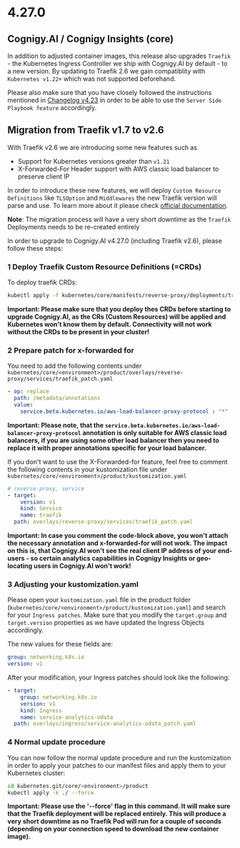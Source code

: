 # 4.27.0
## Cognigy.AI / Cognigy Insights (core)
In addition to adjusted container images, this release also upgrades `Traefik` - the Kubernetes Ingress Controller we ship with Cognigy.AI by default - to a new version. By updating to Traefik 2.6 we gain compatiblity with `Kubernetes v1.22+` which was not supported beforehand.

Please also make sure that you have closely followed the instructions mentioned in [Changelog v4.23](./CHANGELOG-4.23.md) in order to be able to use the `Server Side Playbook feature` accordingly.

## Migration from Traefik v1.7 to v2.6
With Traefik v2.6 we are introducing some new features such as 

- Support for Kubernetes versions greater than `v1.21`
- X-Forwarded-For Header support with AWS classic load balancer to preserve client IP

In order to introduce these new features, we will deploy `Custom Resource Definitions` like `TLSOption` and `Middlewares` the new Traefik version will parse and use. To learn more about it please check [official documentation](https://doc.traefik.io/traefik/middlewares/overview/).

**Note**: The migration process will have a very short downtime as the `Traefik` Deployments needs to be re-created entirely

In order to upgrade to Cognigy.AI v4.27.0 (including Traefik v2.6), please follow these steps:

### 1 Deploy Traefik Custom Resource Definitions (=CRDs)
To deploy traefik CRDs:

```bash 
kubectl apply -f kubernetes/core/manifests/reverse-proxy/deployments/traefik-crd.yaml
```

**Important: Please make sure that you deploy thes CRDs before starting to upgrade Cognigy.AI, as the CRs (Custom Resources) will be applied and Kubernetes won't know them by default. Connectivity will not work without the CRDs to be present in your cluster!**

### 2 Prepare patch for x-forwarded for
You need to add the following contents under `kubernetes/core/<environment>/product/overlays/reverse-proxy/services/traefik_patch.yaml`

```yaml
- op: replace
  path: /metadata/annotations
  value:
    service.beta.kubernetes.io/aws-load-balancer-proxy-protocol : "*"
```

**Important: Please note, that the `service.beta.kubernetes.io/aws-load-balancer-proxy-protocol` annotation is only suitable for AWS classic load balancers, if you are using some other load balancer then you need to replace it with proper annotations specific for your load balancer.**

If you don't want to use the X-Forwarded-for feature, feel free to comment the following contents in your kustomization file under `kubernetes/core/<environment>/product/kustomization.yaml`

```yaml
# reverse-proxy, service
- target:
    version: v1
    kind: Service
    name: traefik
  path: overlays/reverse-proxy/services/traefik_patch.yaml
```

**Important: In case you comment the code-block above, you won't attach the necessary annotation and x-forwarded-for will not work. The impact on this is, that Cognigy.AI won't see the real client IP address of your end-users - so certain analytics capabilities in Cognigy Insights or geo-locating users in Cognigy.AI won't work!**

### 3 Adjusting your kustomization.yaml
Please open your `kustomization.yaml` file in the product folder (`kubernetes/core/<environment>/product/kustomization.yaml`) and search for your `Ingress patches`. Make sure that you modify the `target.group` and `target.version` properties as we have updated the Ingress Objects accordingly.

The new values for these fields are:
```yaml
group: networking.k8s.io
version: v1
```

After your modification, your Ingress patches should look like the following:
```yaml
- target:
    group: networking.k8s.io
    version: v1
    kind: Ingress
    name: service-analytics-odata
  path: overlays/ingress/service-analytics-odata_patch.yaml
```

### 4 Normal update procedure
You can now follow the normal update procedure and run the kustomization in order to apply your patches to our manifest files and apply them to your Kubernetes cluster:
```bash
cd kubernetes.git/core/<environment>/product
kubectl apply -k ./ --force
```

**Important: Please use the '--force' flag in this command. It will make sure that the Traefik deployment will be replaced entirely. This will produce a very short downtime as no Traefik Pod will run for a couple of seconds (depending on your connection speed to download the new container image).**